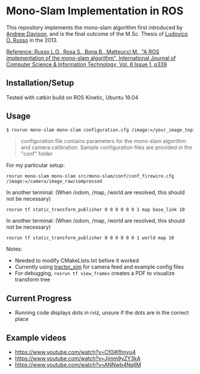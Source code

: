 # Mono-Slam Implementation in ROS

This repository implements the mono-slam algorithm first introduced by [Andrew Davison](https://www.doc.ic.ac.uk/~ajd/Publications/davison_etal_pami2007.pdf),
and is the final outcome of the M.Sc. Thesis of [Ludovico O. Russo](https://github.com/ludusrusso)
in the 2013.

[Reference: Russo L.O., Rosa S., Bona B., Matteucci M., "A ROS implementation of the mono-slam algorithm",
International Journal of Computer Science & Information Technology, Vol. 6 Issue 1, p339](https://www.researchgate.net/publication/269200654_A_ROS_Implementation_of_the_Mono-Slam_Algorithm)

## Installation/Setup
Tested with catkin build on ROS Kinetic, Ubuntu 16.04

## Usage

```bash
$ rosrun mono-slam mono-slam configuration.cfg /image:=/your_image_topic
```

> configuration file contains parameters for the mono-slam algorithm
  and camera calibration.
  Sample configuration files are provided in the "conf" folder
  
  
For my particular setup:
 ``` 
 rosrun mono-slam mono-slam src/mono-slam/conf/conf_firewire.cfg /image:=/camera/image_raw/compressed
 ```
 
In another terminal: (When /odom, /map, /world are resolved, this should not be necessary)
```
rosrun tf static_transform_publisher 0 0 0 0 0 0 1 map base_link 10
```

In another terminal: (When /odom, /map, /world are resolved, this should not be necessary)
```
rosrun tf static_transform_publisher 0 0 0 0 0 0 1 world map 10
```
 
Notes:
+ Needed to modify CMakeLists.txt before it worked
+ Currently using [tractor_sim](https://github.com/olinrobotics/tractor_sim) for camera feed and example config files
+ For debugging, `rosrun tf view_frames` creates a PDF to visualize transform tree

## Current Progress
+ Running code displays dots in rviz, unsure if the dots are in the correct place

## Example videos

 - https://www.youtube.com/watch?v=Cf0iKfhnyu4
 - https://www.youtube.com/watch?v=Jjmm9yZY3kA
 - https://www.youtube.com/watch?v=ANNwb4NqlIM
 
